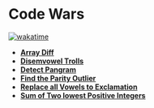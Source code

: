 # Code Wars

[![wakatime](https://wakatime.com/badge/user/018ce784-4075-43da-961a-e1a63c49b4fe/project/018d01c1-83b3-481c-ab88-820027034a39.svg)](https://wakatime.com/badge/user/018ce784-4075-43da-961a-e1a63c49b4fe/project/018d01c1-83b3-481c-ab88-820027034a39)

- **[Array Diff](https://github.com/Razeen-Shaikh/codewars/tree/main/array-diff)**
- **[Disemvowel Trolls](https://github.com/Razeen-Shaikh/codewars/tree/main/disemvowel-trolls)**
- **[Detect Pangram](https://github.com/Razeen-Shaikh/codewars/tree/main/detect-pangram)**
- **[Find the Parity Outlier](https://github.com/Razeen-Shaikh/codewars/tree/main/find-the-parity-outlier)**
- **[Replace all Vowels to Exclamation](https://github.com/Razeen-Shaikh/codewars/tree/main/replace-all-vowel-to-exclamation)**
- **[Sum of Two lowest Positive Integers](https://github.com/Razeen-Shaikh/codewars/tree/main/sum-of-two-lowest-positive-integers)**
